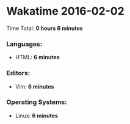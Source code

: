 # Wakatime 2016-02-02

Time Total: **0 hours 6 minutes**

### Languages:
- HTML: **6 minutes** 

### Editors:
- Vim: **6 minutes** 

### Operating Systems:
- Linux: **6 minutes** 


